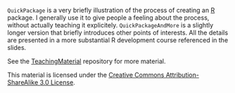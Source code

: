 `QuickPackage` is a very briefly illustration of the process of creating an [R](http://www.r-project.org/) package. 
I generally use it to give people a feeling about the process, without actually teaching it explicitely.
`QuickPackageAndMore` is a slightly longer version that briefly introduces other points of interests. 
All the details are presented in a more substantial R development course referenced in the slides.

See the [TeachingMaterial](https://github.com/lgatto/TeachingMaterial) repository for more material.

This material is licensed under the 
[Creative Commons Attribution-ShareAlike 3.0 License](http://creativecommons.org/licenses/by-sa/3.0/). 
